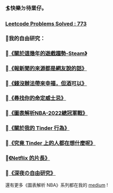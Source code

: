 ### 🏄快樂ㄉ待業仔。

### [Leetcode Problems Solved : 773 ](https://leetcode.com/moodoa/)

### 🔭我的自由研究：
### 🔹[《關於這幾年的遊戲趨勢-Steam》](https://medium.com/@genius_peach_oyster_117/%E9%97%9C%E6%96%BC%E9%80%99%E5%B9%BE%E5%B9%B4%E7%9A%84%E9%81%8A%E6%88%B2%E8%B6%A8%E5%8B%A2-steam-c70e37547c28)
### 🔸[《報新聞的來源都是網友說的話》](https://medium.com/@genius_peach_oyster_117/%E5%A0%B1%E6%96%B0%E8%81%9E%E7%9A%84%E4%BE%86%E6%BA%90%E9%83%BD%E6%98%AF%E7%B6%B2%E5%8F%8B%E8%AA%AA%E7%9A%84%E8%A9%B1-9b03d4ddffca)
### 🔹[《錢沒辦法帶來幸福，但酒可以》](https://medium.com/@genius_peach_oyster_117/%E9%8C%A2%E6%B2%92%E8%BE%A6%E6%B3%95%E5%B8%B6%E4%BE%86%E5%B9%B8%E7%A6%8F-%E4%BD%86%E9%85%92%E5%8F%AF%E4%BB%A5-7ead4ac4fffa)
### 🔸[《尋找你的命定威士忌》](https://medium.com/@genius_peach_oyster_117/%E5%B0%8B%E6%89%BE%E4%BD%A0%E7%9A%84%E5%91%BD%E5%AE%9A%E5%A8%81%E5%A3%AB%E5%BF%8C-4fa0d39284c7)
### 🔹[《圖表解析NBA-2022總冠軍戰》](https://medium.com/@genius_peach_oyster_117/%E5%9C%96%E8%A1%A8%E8%A7%A3%E6%9E%90nba-2022%E7%B8%BD%E5%86%A0%E8%BB%8D%E6%88%B0-cd034a16765e)
### 🔸[《關於我的 Tinder 行為》](https://medium.com/@genius_peach_oyster_117/%E8%87%AA%E7%94%B1%E7%A0%94%E7%A9%B6-%E9%97%9C%E6%96%BC%E6%88%91%E7%9A%84-tinder-%E8%A1%8C%E7%82%BA-9a974a43bbbd)
### 🔹[《究竟 Tinder 上的人都在想什麼呢》](https://medium.com/@genius_peach_oyster_117/%E8%87%AA%E7%94%B1%E7%A0%94%E7%A9%B6-%E7%A9%B6%E7%AB%9F-tinder-%E4%B8%8A%E7%9A%84%E4%BA%BA%E9%83%BD%E5%9C%A8%E6%83%B3%E4%BB%80%E9%BA%BC%E5%91%A2-f26710740502)
### 🔸[《Netflix 的片長》](https://medium.com/@genius_peach_oyster_117/%E8%87%AA%E7%94%B1%E7%A0%94%E7%A9%B6-netflix-%E7%9A%84%E7%89%87%E9%95%B7-78844f8da61b)
### 🔹[《深夜の自由研究》](https://medium.com/@genius_peach_oyster_117/%E8%87%AA%E7%94%B1%E7%A0%94%E7%A9%B6-%E6%B7%B1%E5%A4%9C%E3%81%AE%E8%87%AA%E7%94%B1%E7%A0%94%E7%A9%B6-1c9ac39f4ba1)


還有更多《圖表解析 NBA》系列都在我的 [medium](https://medium.com/@genius_peach_oyster_117) !


<!--
**moodoa/moodoa** is a ✨ _special_ ✨ repository because its `README.md` (this file) appears on your GitHub profile.

Here are some ideas to get you started:

- 🔭 I’m currently working on ...
- 🌱 I’m currently learning ...
- 👯 I’m looking to collaborate on ...
- 🤔 I’m looking for help with ...
- 💬 Ask me about ...
- 📫 How to reach me: ...
- 😄 Pronouns: ...
- ⚡ Fun fact: ...
-->
